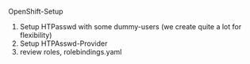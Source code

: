 OpenShift-Setup

1. Setup HTPasswd with some dummy-users (we create quite a lot for flexibility)
2. Setup HTPAsswd-Provider
3. review roles, rolebindings.yaml
